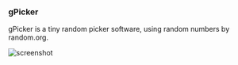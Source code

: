 ### gPicker

  gPicker is a tiny random picker software, using random numbers by random.org.
  
![screenshot](https://raw.githubusercontent.com/geovens/gPicker/master/demo.gif)

